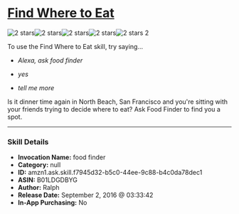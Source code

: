 # [Find Where to Eat](http://alexa.amazon.com/#skills/amzn1.ask.skill.f7945d32-b5c0-44ee-9c88-b4c0da78dec1)
![2 stars](../../images/ic_star_black_18dp_1x.png)![2 stars](../../images/ic_star_black_18dp_1x.png)![2 stars](../../images/ic_star_border_black_18dp_1x.png)![2 stars](../../images/ic_star_border_black_18dp_1x.png)![2 stars](../../images/ic_star_border_black_18dp_1x.png) 2

To use the Find Where to Eat skill, try saying...

* *Alexa, ask food finder*

* *yes*

* *tell me more*

Is it dinner time again in North Beach, San Francisco and you're sitting with your friends trying to decide where to eat? Ask Food Finder to find you a spot.

***

### Skill Details

* **Invocation Name:** food finder
* **Category:** null
* **ID:** amzn1.ask.skill.f7945d32-b5c0-44ee-9c88-b4c0da78dec1
* **ASIN:** B01LDGDBYG
* **Author:** Ralph
* **Release Date:** September 2, 2016 @ 03:33:42
* **In-App Purchasing:** No
